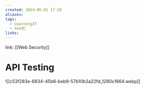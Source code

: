 ```yaml
---
created: 2024-06-01 17:19
aliases: 
tags:
  - LearningIT
  - seed🌱
links:
---
```


link: [[Web Security]]

# API Testing


![[c53f283e-6834-45b6-beb9-57b10b2a22fd_1280x1664.webp]]